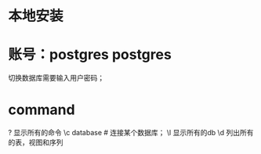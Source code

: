 # 本地安装
# 账号：postgres postgres

切换数据库需要输入用户密码；
# command
\? 显示所有的命令
\c database # 连接某个数据库；
\l  显示所有的db
\d 列出所有的表，视图和序列
